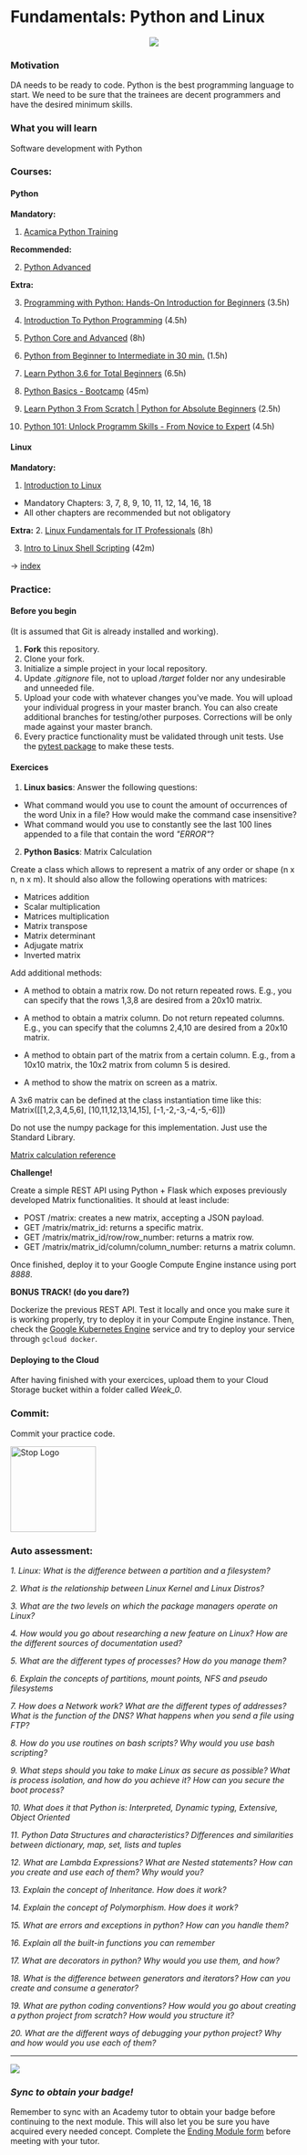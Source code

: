 # Fundamentals: Python and Linux

<p align="center"> 
<img src="../assets/fundamentals.png"> 
</p>

### Motivation ###

DA needs to be ready to code. Python is the best programming language to start. We need to be sure that the trainees are decent programmers and have the desired minimum skills.

### What you will learn ###

Software development with Python

### Courses: ###

#### Python

**Mandatory:**
1. [Acamica Python Training](https://globant.acamica.com/cursos/485/)

**Recommended:**

2. [Python Advanced](https://globant.acamica.com/cursos/488/)

**Extra:**

3. [Programming with Python: Hands-On Introduction for Beginners](https://www.udemy.com/python-programming-beginners/) (3.5h)

4. [Introduction To Python Programming](https://www.udemy.com/pythonforbeginnersintro/) (4.5h)

5. [Python Core and Advanced](https://www.udemy.com/python-core-and-advanced/) (8h)

6. [Python from Beginner to Intermediate in 30 min.](https://www.udemy.com/python-from-beginner-to-expert-starter-free/) (1.5h)

7. [Learn Python 3.6 for Total Beginners](https://www.udemy.com/python-3-for-total-beginners/) (6.5h)

8. [Python Basics - Bootcamp](https://www.udemy.com/python-basics-bootcamp/) (45m)

9. [Learn Python 3 From Scratch | Python for Absolute Beginners](https://www.udemy.com/learn-python-3-from-scratch-python-for-absolute-beginners/) (2.5h)

10. [Python 101: Unlock Programm Skills - From Novice to Expert](https://www.udemy.com/python-101-unlock-programming-skills/) (4.5h)


#### Linux

**Mandatory:**
1. [Introduction to Linux](https://www.edx.org/course/introduction-to-linux)
- Mandatory Chapters: 3, 7, 8, 9, 10, 11, 12, 14, 16, 18
- All other chapters are recommended but not obligatory

**Extra:**
2. [Linux Fundamentals for IT Professionals](https://www.udemy.com/linux-fundamentals-for-it-professionals/) (8h)

3. [Intro to Linux Shell Scripting](https://www.udemy.com/linux-shell-scripting-free/) (42m)


→ [index](#index)

### Practice: ###

#### Before you begin ####
(It is assumed that Git is already installed and working).

1. **Fork** this repository.
2. Clone your fork.
3. Initialize a simple project in your local repository.
4. Update *.gitignore* file, not to upload */target* folder nor any undesirable and unneeded file.
5. Upload your code with whatever changes you've made. You will upload your individual progress in your master branch. You can also create additional branches for testing/other purposes. Corrections will be only made against your master branch.
6. Every practice functionality must be validated through unit tests. Use the [pytest package](https://pytest.readthedocs.io/en/latest/getting-started.html) to make these tests.

#### Exercices ####

1. **Linux basics**: Answer the following questions:

- What command would you use to count the amount of occurrences of the word ​Unix ​in a file? How would make the command case insensitive?
- What command would you use to constantly see the last 100 lines appended to a file that contain the word ​*"ERROR"*​?

2. **Python Basics**: Matrix Calculation

Create a class which allows to represent a matrix of any order or shape (n x n, n x m). It should also allow the following operations with matrices:

- Matrices addition
- Scalar multiplication
- Matrices multiplication
- Matrix transpose
- Matrix determinant
- Adjugate matrix
- Inverted matrix

Add additional methods:

- A method to obtain a matrix row. Do not return repeated rows. E.g., you can specify that the rows 1,3,8 are desired from a 20x10 matrix.

- A method to obtain a matrix column. Do not return repeated columns. E.g., you can specify that the columns 2,4,10 are desired from a 20x10 matrix.

- A method to obtain part of the matrix from a certain column. E.g., from a 10x10 matrix, the 10x2 matrix from column 5 is desired.

- A method to show the matrix on screen as a matrix.

A 3x6 matrix can be defined at the class instantiation time like this:
Matrix([[1,2,3,4,5,6],
	[10,11,12,13,14,15],
	[-1,-2,-3,-4,-5,-6]])

Do not use the numpy package for this implementation. Just use the Standard Library.

[Matrix calculation reference](
http://matematicasbachiller.com/videos/2-bachillerato/introduccion-al-algebra-de-lo-lineal/01-calculo-matricial-6)

**Challenge!**

Create a simple REST API using Python + Flask which exposes previously developed Matrix functionalities. It should at least include:

- POST /matrix: creates a new matrix, accepting a JSON payload.
- GET /matrix/matrix_id: returns a specific matrix.
- GET /matrix/matrix_id/row/row_number: returns a matrix row.
- GET /matrix/matrix_id/column/column_number: returns a matrix column.

Once finished, deploy it to your Google Compute Engine instance using port *8888*.

**BONUS TRACK! (do you dare?)**

Dockerize the previous REST API. Test it locally and once you make sure it is working properly, try to deploy it in your Compute Engine instance. Then, check the [Google Kubernetes Engine](https://cloud.google.com/kubernetes-engine/) service and try to deploy your service through `gcloud docker`.

#### Deploying to the Cloud ####

After having finished with your exercices, upload them to your Cloud Storage bucket within a folder called *Week_0*. 

### Commit: ###

Commit your practice code.

<img src="../assets/stop.png" title="Stop Logo" width="150" height="150">

### Auto assessment: ###

*1. Linux: What is the difference between a partition and a filesystem?*

*2. What is the relationship between Linux Kernel and Linux Distros?*

*3. What are the two levels on which the package managers operate on Linux?*

*4. How would you go about researching a new feature on Linux? How are the different sources of documentation used?*

*5. What are the different types of processes? How do you manage them?*

*6. Explain the concepts of partitions, mount points, NFS and pseudo filesystems*

*7. How does a Network work? What are the different types of addresses? What is the function of the DNS? What happens when you send a file using FTP?*

*8. How do you use routines on bash scripts? Why would you use bash scripting?*

*9. What steps should you take to make Linux as secure as possible? What is process isolation, and how do you achieve it? How can you secure the boot process?*

*10. What does it that Python is: Interpreted, Dynamic typing, Extensive, Object Oriented*

*11. Python Data Structures and characteristics? Differences and similarities between dictionary, map, set, lists and tuples*

*12. What are Lambda Expressions? What are Nested statements? How can you create and use each of them? Why would you?*

*13. Explain the concept of Inheritance. How does it work?*

*14. Explain the concept of Polymorphism. How does it work?*

*15. What are errors and exceptions in python? How can you handle them?*

*16. Explain all the built-in functions you can remember*

*17. What are decorators in python? Why would you use them, and how?*

*18. What is the difference between generators and iterators? How can you create and consume a generator?*

*19. What are python coding conventions? How would you go about creating a python project from scratch? How would you structure it?*

*20. What are the different ways of debugging your python project? Why and how would you use each of them?*

---

<img src="../assets/get_badge.png"> 

### *Sync to obtain your badge!*
 
Remember to sync with an Academy tutor to obtain your badge before continuing to the next module. This will also let you be sure you have acquired every needed concept. Complete the [Ending Module form](https://forms.gle/ukvWjKtoFYx4Kn8q7) before meeting with your tutor.